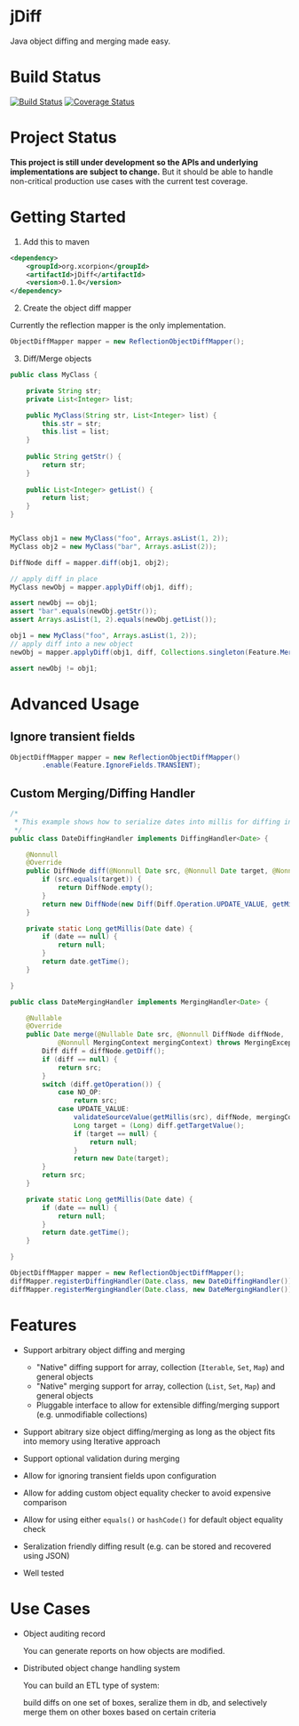 # jDiff

Java object diffing and merging made easy.

# Build Status
[![Build Status](https://travis-ci.org/X-corpion/jDiff.svg?branch=master)](https://travis-ci.org/X-corpion/jDiff) [![Coverage Status](https://coveralls.io/repos/github/X-corpion/jDiff/badge.svg?branch=master)](https://coveralls.io/github/X-corpion/jDiff?branch=master)

# Project Status
**This project is still under development so the APIs and underlying implementations are subject to change.**
But it should be able to handle non-critical production use cases with the current test coverage.

# Getting Started

1. Add this to maven

```xml
<dependency>
    <groupId>org.xcorpion</groupId>
    <artifactId>jDiff</artifactId>
    <version>0.1.0</version>
</dependency>
```

2. Create the object diff mapper

Currently the reflection mapper is the only implementation.

```java
ObjectDiffMapper mapper = new ReflectionObjectDiffMapper();
```

3. Diff/Merge objects

```java
public class MyClass {

    private String str;
    private List<Integer> list;

    public MyClass(String str, List<Integer> list) {
        this.str = str;
        this.list = list;
    }
    
    public String getStr() {
        return str;
    }
    
    public List<Integer> getList() {
        return list;
    }
}


MyClass obj1 = new MyClass("foo", Arrays.asList(1, 2));
MyClass obj2 = new MyClass("bar", Arrays.asList(2));

DiffNode diff = mapper.diff(obj1, obj2);

// apply diff in place
MyClass newObj = mapper.applyDiff(obj1, diff);

assert newObj == obj1;
assert "bar".equals(newObj.getStr());
assert Arrays.asList(1, 2).equals(newObj.getList());

obj1 = new MyClass("foo", Arrays.asList(1, 2));
// apply diff into a new object
newObj = mapper.applyDiff(obj1, diff, Collections.singleton(Feature.MergingStrategy.DEEP_CLONE_SOURCE));

assert newObj != obj1;
```

# Advanced Usage

## Ignore transient fields

```java
ObjectDiffMapper mapper = new ReflectionObjectDiffMapper()
        .enable(Feature.IgnoreFields.TRANSIENT);
```

## Custom Merging/Diffing Handler

```java
/*
 * This example shows how to serialize dates into millis for diffing instead of field by field reflection
 */
public class DateDiffingHandler implements DiffingHandler<Date> {

    @Nonnull
    @Override
    public DiffNode diff(@Nonnull Date src, @Nonnull Date target, @Nonnull DiffingContext diffingContext) {
        if (src.equals(target)) {
            return DiffNode.empty();
        }
        return new DiffNode(new Diff(Diff.Operation.UPDATE_VALUE, getMillis(src), getMillis(target)));
    }

    private static Long getMillis(Date date) {
        if (date == null) {
            return null;
        }
        return date.getTime();
    }

}

public class DateMergingHandler implements MergingHandler<Date> {

    @Nullable
    @Override
    public Date merge(@Nullable Date src, @Nonnull DiffNode diffNode,
            @Nonnull MergingContext mergingContext) throws MergingException {
        Diff diff = diffNode.getDiff();
        if (diff == null) {
            return src;
        }
        switch (diff.getOperation()) {
            case NO_OP:
                return src;
            case UPDATE_VALUE:
                validateSourceValue(getMillis(src), diffNode, mergingContext);
                Long target = (Long) diff.getTargetValue();
                if (target == null) {
                    return null;
                }
                return new Date(target);
        }
        return src;
    }

    private static Long getMillis(Date date) {
        if (date == null) {
            return null;
        }
        return date.getTime();
    }

}

ObjectDiffMapper mapper = new ReflectionObjectDiffMapper();
diffMapper.registerDiffingHandler(Date.class, new DateDiffingHandler());
diffMapper.registerMergingHandler(Date.class, new DateMergingHandler());
```

# Features
- Support arbitrary object diffing and merging

  - "Native" diffing support for array, collection (`Iterable`, `Set`, `Map`) and general objects
  - "Native" merging support for array, collection (`List`, `Set`, `Map`) and general objects
  - Pluggable interface to allow for extensible diffing/merging support (e.g. unmodifiable collections)
  
- Support abitrary size object diffing/merging as long as the object fits into memory using Iterative approach
 
- Support optional validation during merging

- Allow for ignoring transient fields upon configuration

- Allow for adding custom object equality checker to avoid expensive comparison

- Allow for using either `equals()` or `hashCode()` for default object equality check 
 
- Seralization friendly diffing result (e.g. can be stored and recovered using JSON)

- Well tested

# Use Cases

- Object auditing record

  You can generate reports on how objects are modified.
  
- Distributed object change handling system

  You can build an ETL type of system:
  
  build diffs on one set of boxes, seralize them in db, and selectively merge them on other boxes based on certain criteria
